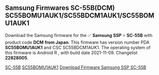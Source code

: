 <h2>Samsung Firmwares SC-55B(DCM) SC55BOMU1AUK1/SC55BDCM1AUK1/SC55BOMU1AUK1</h2>
Download the Samsung firmware for the ✅ <strong>Samsung SSP </strong> ⭐ <strong>SC-55B</strong> with product code <strong>DCM</strong> <strong> from Japan</strong>. This firmware has version number PDA <strong>SC55BOMU1AUK1</strong> and CSC SC55BDCM1AUK1. The operating system of this firmware is Android R , with build date 2021-11-09. Changelist <strong>22828005</strong>.


[SC-55B](https://samfirm.shop/samsung/model/SC-55B)
[SC55BOMU1AUK1](https://samfirm.shop/samsung/pda/SC55BOMU1AUK1)
[Download Firmware Samsung SSP SC-55B](https://samfirm.shop/samsung/firmware/480177)
